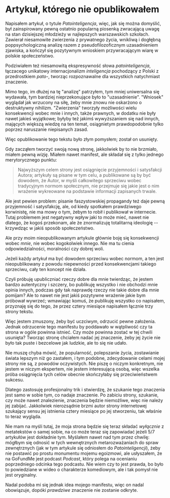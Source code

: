 # Artykuł, którego nie opublikowałem

Napisałem artykuł, o tytule _Patointeligencja_, więc, jak się można domyślić, był zainspirowany pewną ostatnio popularną piosenką zwracającą uwagę na stan dzisiejszej młodzieży w najlepszych warszawskich szkołach. Zawierał niesamowite zwierzenia z prywatnego życia, wnikliwą i dogłębną poppsychologiczną analizę razem z pseudofilozoficznym uzasadnieniem zjawiska, a kończył się pozytywnym wnioskiem przywracającym wiarę w polskie społeczeństwo.

Podziwiałem też niesamowitą ekspresywność słowa _patointeligencja_, łączacego unikatowy internacjonalizm _inteligencja_ pochodzący z Polski z przedrostkiem _pato-_, tworząc rozpoznawalne dla wszystkich natychmiast znaczenie.

Mimo tego, im dłużej na tę "analizę" patrzyłem, tym mniej uniwersalna się wydawała, tym bardziej nieprzekonujące było to "uzasadnienie". "Wniosek" wyglądał jak wrzucony na siłę, żeby mnie znowu nie oskarżono o destruktywny nihilizm. "Zwierzenia" tworzyły możliwości wielu konsekwencji wobec mnie i innych, także prawnych, w dodatku nie były nawet jakieś wyjątkowe; byłyby też jakimś wywyższaniem się nad innych, mających większą wiedzę na ten temat, osiągnietym prawdopodobnie tylko poprzez naruszanie niepisanych zasad.

Więc opublikowanie tego tekstu było złym pomysłem; został on usunięty.

Gdy zacząłem tworzyć swoją nową stronę, jakkolwiek by to nie brzmiało, miałem pewną _wizję_. Miałem nawet manifest, ale składał się z tylko jednego merytorycznego punktu:

> Najwyższym celem strony jest osiągnięcie przyjemności i satysfakcji Autora; artykuły są pisane w tym celu, a publikowane są by być dowodem, że Autor, w myśli całkowitego sprzeciwu wobec tradycyjnym normom społecznym, nie przejmuje się jakie jest o nim wrażenie wykreowane na podstawie informacji zapisanych trwale.

Ale jest pewien problem: pisanie faszystowskiej propagandy też daje pewną przyjemność i satysfakcję, ale, od kiedy spotkałem prawdziwego korwinistę, nie ma mowy o tym, żebym to robił i publikował w internecie. Tutaj problemem jest negatywny wpływ jaki to może mieć, nawet nie dlatego, że kogoś przekonam, ale że znormalizuję totalitarną ideologię -- krzywdząc w jakiś sposób społeczeństwo.

Ale przy moim nieopublikowanym artykule głównie boję się konsekwencji wobec _mnie_, nie wobec kogokolwiek innego. Nie ma tu cienia odpowiedzialności, moralności czy dobrej woli.

Jeżeli każdy artykuł ma być dowodem sprzeciwu wobec normom, a ten jest nieopublikowany z powodu niepewności przed konsekwencjami takiego sprzeciwu, cały ten koncept nie działa.

Czyli próbuję upubliczniać rzeczy dobre dla mnie twierdząc, że jestem bardzo autentyczny i szczery, bo publikuję wszystko i nie obchodzi mnie opinia innych, podczas gdy tak naprawdę rzeczy nie takie dobre dla mnie pomijam? Ale to nawet nie jest jakiś pozytywne wrażenie jakie bym próbował wywrzeć; wmawiając komuś, że publikuję wszystko co napisałem, przyznaję się do tego, że przez cztery miesiące napisałem łącznie trzy strony tekstu.

Więc jestem zmuszony, żeby być uczciwym, odrzucić pewne założenia. Jednak odrzucenie tego manifestu by poddawało w wątpliwość czy ta strona w ogóle powinna istnieć. Czy może powinna zostać w tej chwili usunięta? Tworząc stronę chciałem nadać jej znaczenie, żeby jej życie nie było tak puste i bezcelowe jak ludzkie, ale to się nie udało.

Nie muszę chyba mówić, że popularność, polepszanie życia, zostawianie świata lepszym niż go zastałem, i tym podobne, zdecydowanie celami mojej strony nie są, z powodów oczywistych. Nie piszę o niczym konkretnym, nie jestem w niczym ekspertem, nie jestem interesującą osobą, więc wszelka próba osiągnięcia tych celów obecnie skończyłaby się przeciwieństwem sukcesu.

Dlatego zastosuję profesjonalny trik i stwierdzę, że szukanie tego znaczenia jest samo w sobie tym, co nadaje znaczenie. Po zabiciu strony, szukanie, czy może nawet znalezienie, znaczenia będzie niemożliwe, więc nie należy jej zabijać. Jakkolwiek nierozsądnie brzmi autor strony internetowej szukający sensu jej istnienia cztery miesiące po jej stworzeniu, tak właśnie to teraz wygląda.

Nie mam na myśli tutaj, że moja strona będzie się teraz składać _wyłącznie_ z metatekstów o samej sobie, na co może teraz się zapowiadać jeżeli 5/7 artykułów jest dokładnie tym. Myślałem nawet nad tym przez chwilę: mógłbym się odnosić w tych wewnętrznych metarozważaniach do spraw zewnętrznych (jak w tym artykule się odniosłem do _Patointeligencji_), żeby nie postawić po prostu monumentu mojemu egoizmowi, ale usłyszałem, że na GoFundMe jest podcast _Podcast_, który polega na ocenianiu poprzedniego odcinka tego podcastu. Nie wiem czy to jest prawda, bo było to powiedziane w wideo o charakterze komediowym, ale i tak pomysł nie jest oryginalny.

Nadal podoba mi się jednak idea mojego manifestu, więc on nadal obowiązuje, dopóki _prawdziwe_ znaczenie nie zostanie odkryte.
